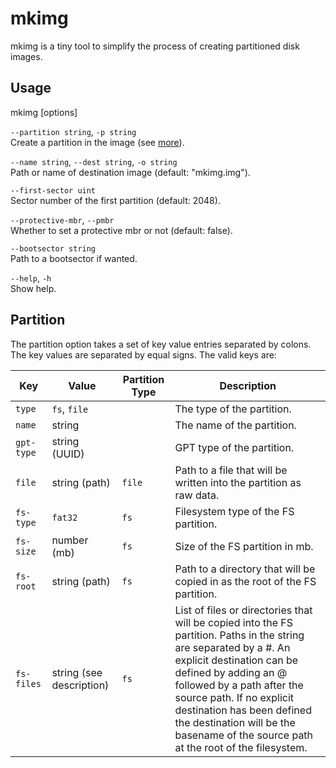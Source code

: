 # mkimg

mkimg is a tiny tool to simplify the process of creating partitioned disk images.

## Usage

mkimg [options]

`--partition string`, `-p string`  
Create a partition in the image (see [more](#partition)).

`--name string`, `--dest string`, `-o string`  
Path or name of destination image (default: "mkimg.img").

`--first-sector uint`  
Sector number of the first partition (default: 2048).

`--protective-mbr`, `--pmbr`  
Whether to set a protective mbr or not (default: false).

`--bootsector string`  
Path to a bootsector if wanted.

`--help`, `-h`  
Show help.

## Partition

The partition option takes a set of key value entries separated by colons. The key values are separated by equal signs. The valid keys are:

| Key        | Value                    | Partition Type | Description                                                                                                                                                                                                                                                                                                                                          |
|------------|--------------------------|----------------|------------------------------------------------------------------------------------------------------------------------------------------------------------------------------------------------------------------------------------------------------------------------------------------------------------------------------------------------------|
| `type`     | `fs`, `file`             |                | The type of the partition.                                                                                                                                                                                                                                                                                                                           |
| `name`     | string                   |                | The name of the partition.                                                                                                                                                                                                                                                                                                                           |
| `gpt-type` | string (UUID)            |                | GPT type of the partition.                                                                                                                                                                                                                                                                                                                           |
| `file`     | string (path)            | `file`         | Path to a file that will be written into the partition as raw data.                                                                                                                                                                                                                                                                                  |
| `fs-type`  | `fat32`                  | `fs`           | Filesystem type of the FS partition.                                                                                                                                                                                                                                                                                                                 |
| `fs-size`  | number (mb)              | `fs`           | Size of the FS partition in mb.                                                                                                                                                                                                                                                                                                                      |
| `fs-root`  | string (path)            | `fs`           | Path to a directory that will be copied in as the root of the FS partition.                                                                                                                                                                                                                                                                          |
| `fs-files` | string (see description) | `fs`           | List of files or directories that will be copied into the FS partition. Paths in the string are separated by a #. An explicit destination can be defined by adding an @ followed by a path after the source path. If no explicit destination has been defined the destination will be the basename of the source path at the root of the filesystem. |
